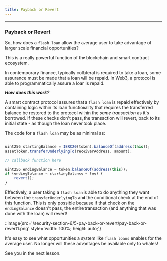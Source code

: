 ```yaml
---
title: Payback or Revert
---
```


---

### Payback or Revert

So, how does a `flash loan` allow the average user to take advantage of larger scale financial opportunities?

This is a really powerful function of the blockchain and smart contract ecosystem.

In contemporary finance, typically collateral is required to take a loan, some assurance must be made that a loan will be repaid. In Web3, a protocol is able to programmatically assure a loan is repaid.

**_How does this work?_**

A smart contract protocol assures that a `flash loan` is repaid effectively by containing logic within its loan functionality that requires the transferred balance be restored to the protocol within the _same transaction_ as it's borrowed. If these checks don't pass, the transaction will revert, back to its initial state - as though the loan never took place.

The code for a `flash loan` may be as minimal as:

```js

uint256 startingBalance = IERC20(token).balanceOf(address(this));
assetToken.transferUnderlyingTo(receiverAddress, amount);

// callback function here

uint256 endingBalance = token.balanceOf(address(this));
if (endingBalance < startingBalance + fee) {
    revert();
}

```

Effectively, a user taking a `flash loan` is able to do anything they want between the `transferUnderlyingTo` and the conditional check at the end of this function. This is only possible because if that check on the `endingBalance` doesn't pass, the entire transaction (and anything that was done with the loan) will revert!

::image{src='/security-section-6/5-pay-back-or-revert/pay-back-or-revert1.png' style='width: 100%; height: auto;'}

It's easy to see what opportunities a system like `flash loans` enables for the average user. No longer will these advantages be available only to whales!

See you in the next lesson.
